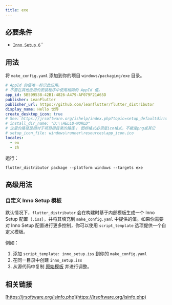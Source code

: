 ```yaml
---
title: exe
---
```


## 必要条件

- [`Inno Setup 6`](https://jrsoftware.org/isinfo.php)``

## 用法

将 `make_config.yaml` 添加到你的项目 `windows/packaging/exe` 目录。

```yaml
# AppId 的值唯一标识此应用。
# 不要在其他应用的安装程序中使用相同的 AppId 值。
app_id: 5B599538-42B1-4826-A479-AF079F21A65D
publisher: LeanFlutter
publisher_url: https://github.com/leanflutter/flutter_distributor
display_name: Hello 世界
create_desktop_icon: true
# See: https://jrsoftware.org/ishelp/index.php?topic=setup_defaultdirname
# install_dir_name: "D:\\HELLO-WORLD"
# 这里的路径是相对于项目根目录的路径； 图标格式必须是ico格式，不能是png或其它
# setup_icon_file: windows\runner\resources\app_icon.ico
locales:
  - en
  - zh
```

运行：

```
flutter_distributor package --platform windows --targets exe
```

## 高级用法

### 自定义 Inno Setup 模板

默认情况下，`flutter_distributor` 会在构建时基于内部模板生成一个 Inno Setup 配置（`.iss`），并将其填充到 `make_config.yaml` 中提供的值。如果你需要对 Inno Setup 配置进行更多控制，你可以使用 `script_template` 选项提供一个自定义模板。

例如：

1. 添加 `script_template: inno_setup.iss` 到你的 `make_config.yaml`
2. 在同一目录中创建 `inno_setup.iss` 
3. 从源代码中复制 [原始模板](https://github.com/leanflutter/flutter_distributor/blob/main/packages/flutter_app_packager/lib/src/makers/exe/inno_setup/inno_setup_script.dart) 并进行调整。

## 相关链接

[https://jrsoftware.org/isinfo.php](https://jrsoftware.org/isinfo.php)
